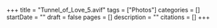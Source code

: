 +++
title = "Tunnel_of_Love_5.avif"
tags = ["Photos"]
categories = []
startDate = ""
draft = false
pages = []
description = ""
citations = []
+++
